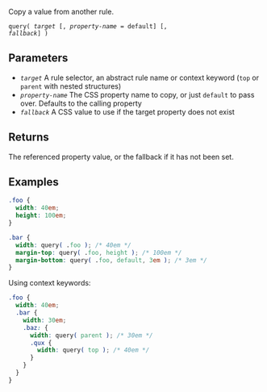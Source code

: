 <!--{

"title": "query()"

}-->

Copy a value from another rule.

<code>query( *target* [, *property-name* = default] [, *fallback*] )</code>

## Parameters

* *`target`* A rule selector, an abstract rule name or context keyword (`top` or `parent` with nested structures)
* *`property-name`* The CSS property name to copy, or just `default` to pass over. Defaults to the calling property
* *`fallback`* A CSS value to use if the target property does not exist


## Returns

The referenced property value, or the fallback if it has not been set.


## Examples


```css
.foo {
  width: 40em;
  height: 100em;
}

.bar {
  width: query( .foo ); /* 40em */
  margin-top: query( .foo, height ); /* 100em */
  margin-bottom: query( .foo, default, 3em ); /* 3em */
}
```

Using context keywords:

```css
.foo {
  width: 40em;
  .bar {
    width: 30em;
    .baz: {
      width: query( parent ); /* 30em */
      .qux {
        width: query( top ); /* 40em */
      }
    }
  }
}
```
